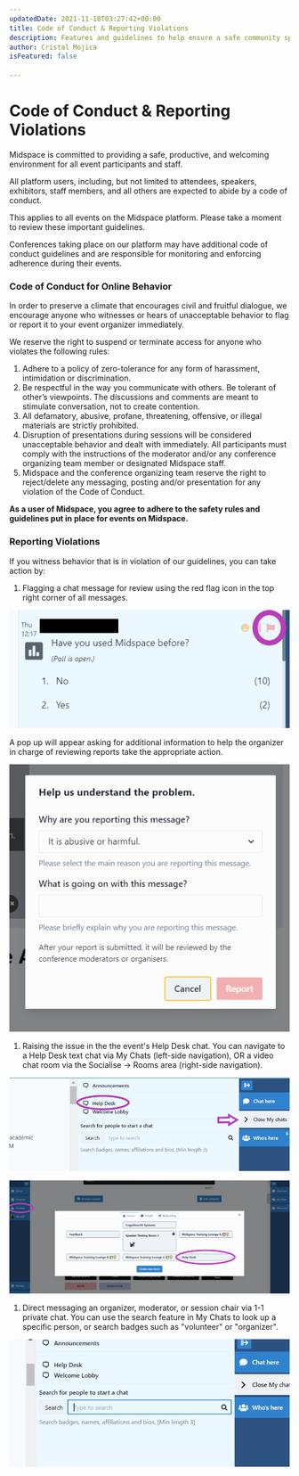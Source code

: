 ```yaml
---
updatedDate: 2021-11-18T03:27:42+00:00
title: Code of Conduct & Reporting Violations
description: Features and guidelines to help ensure a safe community space on Midspace
author: Cristal Mojica
isFeatured: false

---
```

# Code of Conduct & Reporting Violations

Midspace is committed to providing a safe, productive, and welcoming environment for all event participants and staff.

All platform users, including, but not limited to attendees, speakers, exhibitors, staff members, and all others are expected to abide by a code of conduct.

This applies to all events on the Midspace platform. Please take a moment to review these important guidelines.

Conferences taking place on our platform may have additional code of conduct guidelines and are responsible for monitoring and enforcing adherence during their events.

### Code of Conduct for Online Behavior

In order to preserve a climate that encourages civil and fruitful dialogue, we encourage anyone who witnesses or hears of unacceptable behavior to flag or report it to your event organizer immediately.

We reserve the right to suspend or terminate access for anyone who violates the following rules:

1. Adhere to a policy of zero-tolerance for any form of harassment, intimidation or discrimination.
2. Be respectful in the way you communicate with others. Be tolerant of other’s viewpoints. The discussions and comments are meant to stimulate conversation, not to create contention.
3. All defamatory, abusive, profane, threatening, offensive, or illegal materials are strictly prohibited.
4. Disruption of presentations during sessions will be considered unacceptable behavior and dealt with immediately. All participants must comply with the instructions of the moderator and/or any conference organizing team member or designated Midspace staff.
5. Midspace and the conference organizing team reserve the right to reject/delete any messaging, posting and/or presentation for any violation of the Code of Conduct.

**As a user of Midspace, you agree to adhere to the safety rules and guidelines put in place for events on Midspace.**

### Reporting Violations

If you witness behavior that is in violation of our guidelines, you can take action by:

1. Flagging a chat message for review using the red flag icon in the top right corner of all messages.

![](/images/flag-message.png)

A pop up will appear asking for additional information to help the organizer in charge of reviewing reports take the appropriate action.

![](/images/flag-message-2.PNG)

1. Raising the issue in the the event's Help Desk chat. You can navigate to a Help Desk text chat via My Chats (left-side navigation), OR a video chat room via the Socialise -> Rooms area (right-side navigation).

![](/images/help-desk.png)

![](/images/help-desk-2.png)

1. Direct messaging an organizer, moderator, or session chair via 1-1 private chat. You can use the search feature in My Chats to look up a specific person, or search badges such as "volunteer" or "organizer".

![](/images/search.PNG)